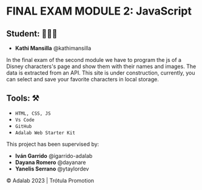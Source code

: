 # FINAL EXAM MODULE 2: JavaScript

## Student: 👩🏻‍💻
- **Kathi Mansilla** @kathimansilla


In the final exam of the second module we have to program the js of a Disney characters's page and show them with their names and images. The data is extracted from an API. 
This site is under construction, currently, you can select and save your favorite characters in local storage. 

## Tools: ⚒️

- `HTML, CSS, JS`
- `Vs Code`
- `GitHub`
- `Adalab Web Starter Kit`


This project has been supervised by:

- **Iván Garrido** @igarrido-adalab
- **Dayana Romero** @dayanare
- **Yanelis Serrano** @ytaylordev

© Adalab 2023 | Trótula Promotion
